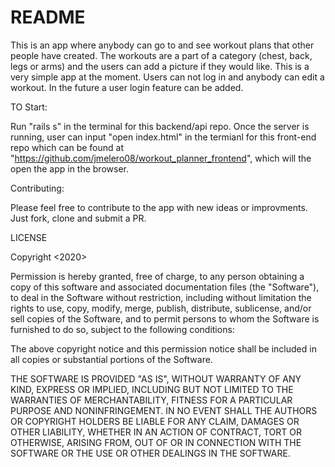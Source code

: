 # README

This is an app where anybody can go to and see workout plans that other people have created. The workouts are a part of a category (chest, back, legs or arms) and the users can add a picture if they would like. This is a very simple app at the moment. Users can not log in and anybody can edit a workout. In the future a user login feature can be added. 

TO Start:

Run "rails s" in the terminal for this backend/api repo. Once the server is running, user can input "open index.html" in the termianl for this front-end repo which can be found at "https://github.com/jmelero08/workout_planner_frontend", which will the open the app in the browser. 

Contributing:

Please feel free to contribute to the app with new ideas or improvments. Just fork, clone and submit a PR.

LICENSE

Copyright <2020>

Permission is hereby granted, free of charge, to any person obtaining a copy of this software and associated documentation files (the "Software"), to deal in the Software without restriction, including without limitation the rights to use, copy, modify, merge, publish, distribute, sublicense, and/or sell copies of the Software, and to permit persons to whom the Software is furnished to do so, subject to the following conditions:

The above copyright notice and this permission notice shall be included in all copies or substantial portions of the Software.

THE SOFTWARE IS PROVIDED "AS IS", WITHOUT WARRANTY OF ANY KIND, EXPRESS OR IMPLIED, INCLUDING BUT NOT LIMITED TO THE WARRANTIES OF MERCHANTABILITY, FITNESS FOR A PARTICULAR PURPOSE AND NONINFRINGEMENT. IN NO EVENT SHALL THE AUTHORS OR COPYRIGHT HOLDERS BE LIABLE FOR ANY CLAIM, DAMAGES OR OTHER LIABILITY, WHETHER IN AN ACTION OF CONTRACT, TORT OR OTHERWISE, ARISING FROM, OUT OF OR IN CONNECTION WITH THE SOFTWARE OR THE USE OR OTHER DEALINGS IN THE SOFTWARE.